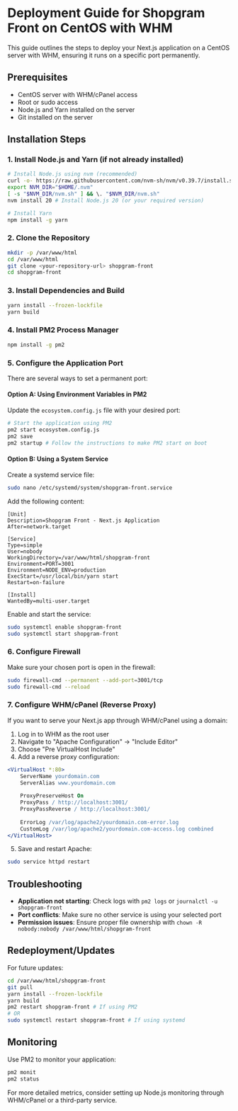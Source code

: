 # Deployment Guide for Shopgram Front on CentOS with WHM

This guide outlines the steps to deploy your Next.js application on a CentOS server with WHM, ensuring it runs on a specific port permanently.

## Prerequisites

- CentOS server with WHM/cPanel access
- Root or sudo access
- Node.js and Yarn installed on the server
- Git installed on the server

## Installation Steps

### 1. Install Node.js and Yarn (if not already installed)

```bash
# Install Node.js using nvm (recommended)
curl -o- https://raw.githubusercontent.com/nvm-sh/nvm/v0.39.7/install.sh | bash
export NVM_DIR="$HOME/.nvm"
[ -s "$NVM_DIR/nvm.sh" ] && \. "$NVM_DIR/nvm.sh"
nvm install 20 # Install Node.js 20 (or your required version)

# Install Yarn
npm install -g yarn
```

### 2. Clone the Repository

```bash
mkdir -p /var/www/html
cd /var/www/html
git clone <your-repository-url> shopgram-front
cd shopgram-front
```

### 3. Install Dependencies and Build

```bash
yarn install --frozen-lockfile
yarn build
```

### 4. Install PM2 Process Manager

```bash
npm install -g pm2
```

### 5. Configure the Application Port

There are several ways to set a permanent port:

#### Option A: Using Environment Variables in PM2

Update the `ecosystem.config.js` file with your desired port:

```bash
# Start the application using PM2
pm2 start ecosystem.config.js
pm2 save
pm2 startup # Follow the instructions to make PM2 start on boot
```

#### Option B: Using a System Service

Create a systemd service file:

```bash
sudo nano /etc/systemd/system/shopgram-front.service
```

Add the following content:

```
[Unit]
Description=Shopgram Front - Next.js Application
After=network.target

[Service]
Type=simple
User=nobody
WorkingDirectory=/var/www/html/shopgram-front
Environment=PORT=3001
Environment=NODE_ENV=production
ExecStart=/usr/local/bin/yarn start
Restart=on-failure

[Install]
WantedBy=multi-user.target
```

Enable and start the service:

```bash
sudo systemctl enable shopgram-front
sudo systemctl start shopgram-front
```

### 6. Configure Firewall

Make sure your chosen port is open in the firewall:

```bash
sudo firewall-cmd --permanent --add-port=3001/tcp
sudo firewall-cmd --reload
```

### 7. Configure WHM/cPanel (Reverse Proxy)

If you want to serve your Next.js app through WHM/cPanel using a domain:

1. Log in to WHM as the root user
2. Navigate to "Apache Configuration" → "Include Editor"
3. Choose "Pre VirtualHost Include"
4. Add a reverse proxy configuration:

```apache
<VirtualHost *:80>
    ServerName yourdomain.com
    ServerAlias www.yourdomain.com
    
    ProxyPreserveHost On
    ProxyPass / http://localhost:3001/
    ProxyPassReverse / http://localhost:3001/
    
    ErrorLog /var/log/apache2/yourdomain.com-error.log
    CustomLog /var/log/apache2/yourdomain.com-access.log combined
</VirtualHost>
```

5. Save and restart Apache:

```bash
sudo service httpd restart
```

## Troubleshooting

- **Application not starting**: Check logs with `pm2 logs` or `journalctl -u shopgram-front`
- **Port conflicts**: Make sure no other service is using your selected port
- **Permission issues**: Ensure proper file ownership with `chown -R nobody:nobody /var/www/html/shopgram-front`

## Redeployment/Updates

For future updates:

```bash
cd /var/www/html/shopgram-front
git pull
yarn install --frozen-lockfile
yarn build
pm2 restart shopgram-front # If using PM2
# OR
sudo systemctl restart shopgram-front # If using systemd
```

## Monitoring

Use PM2 to monitor your application:

```bash
pm2 monit
pm2 status
```

For more detailed metrics, consider setting up Node.js monitoring through WHM/cPanel or a third-party service. 